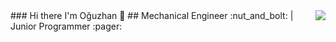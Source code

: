 <img src="https://media.giphy.com/media/12qj9BbWNWbnz2/giphy.gif" align="right">
### Hi there I'm Oğuzhan 🙋
## Mechanical Engineer :nut_and_bolt: | Junior Programmer :pager:
